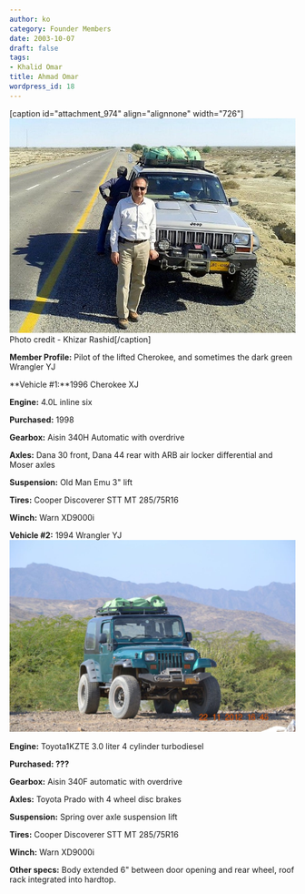 ```yaml
---
author: ko
category: Founder Members
date: 2003-10-07
draft: false
tags:
- Khalid Omar
title: Ahmad Omar
wordpress_id: 18
---
```


[caption id="attachment\_974" align="alignnone" width="726"][![](./994423_10153676885620577_28943738_n1.jpg)](./994423_10153676885620577_28943738_n1.jpg) Photo credit - Khizar Rashid[/caption]

**Member Profile:** Pilot of the lifted Cherokee, and sometimes the dark green Wrangler YJ

**Vehicle #1:**1996 Cherokee XJ

**Engine:** 4.0L inline six

**Purchased:** 1998

**Gearbox:** Aisin 340H Automatic with overdrive

**Axles:** Dana 30 front, Dana 44 rear with ARB air locker differential and Moser axles

**Suspension:** Old Man Emu 3" lift

**Tires:** Cooper Discoverer STT MT 285/75R16

**Winch:** Warn XD9000i

**Vehicle #2:** 1994 Wrangler YJ[![](./706247_10151322443016609_1575063217_o-1024x683.jpg)](./706247_10151322443016609_1575063217_o.jpg)

**Engine:** Toyota1KZTE 3.0 liter 4 cylinder turbodiesel

**Purchased: ???**

**Gearbox:** Aisin 340F automatic with overdrive

**Axles:** Toyota Prado with 4 wheel disc brakes

**Suspension:** Spring over axle suspension lift

**Tires:** Cooper Discoverer STT MT 285/75R16

**Winch:** Warn XD9000i

**Other specs:** Body extended 6" between door opening and rear wheel, roof rack integrated into hardtop.